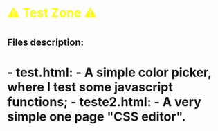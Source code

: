 <h1 style="color: yellow">⚠️ Test Zone ⚠️<h1>

<h2>Files description:<h1>
- test.html:
  - A simple color picker, where I test some javascript functions;
- teste2.html:
  - A very simple one page "CSS editor".
